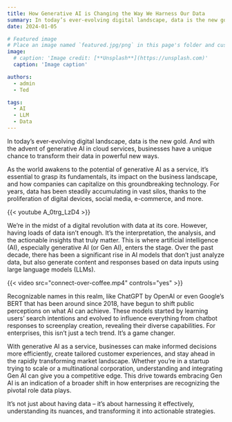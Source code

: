 ```yaml
---
title: How Generative AI is Changing the Way We Harness Our Data
summary: In today’s ever-evolving digital landscape, data is the new gold. And with the advent of generative AI in cloud services, businesses have a unique chance to transform their data in powerful new ways.
date: 2024-01-05

# Featured image
# Place an image named `featured.jpg/png` in this page's folder and customize its options here.
image:
  # caption: 'Image credit: [**Unsplash**](https://unsplash.com)'
  caption: 'Image caption'

authors:
  - admin
  - Ted

tags:
  - AI
  - LLM
  - Data
---
```


In today’s ever-evolving digital landscape, data is the new gold. And with the advent of generative AI in cloud services, businesses have a unique chance to transform their data in powerful new ways.

As the world awakens to the potential of generative AI as a service, it’s essential to grasp its fundamentals, its impact on the business landscape, and how companies can capitalize on this groundbreaking technology. For years, data has been steadily accumulating in vast silos, thanks to the proliferation of digital devices, social media, e-commerce, and more. 

{{< youtube A_0trg_LzD4 >}}

We’re in the midst of a digital revolution with data at its core. However, having loads of data isn’t enough. It’s the interpretation, the analysis, and the actionable insights that truly matter. This is where artificial intelligence (AI), especially generative AI (or Gen AI), enters the stage. Over the past decade, there has been a significant rise in AI models that don’t just analyze data, but also generate content and responses based on data inputs using large language models (LLMs). 

{{< video src="connect-over-coffee.mp4" controls="yes" >}}

Recognizable names in this realm, like ChatGPT by OpenAI or even Google’s BERT that has been around since 2018, have begun to shift public perceptions on what AI can achieve. These models started by learning users’ search intentions and evolved to influence everything from chatbot responses to screenplay creation, revealing their diverse capabilities. For enterprises, this isn’t just a tech trend. It’s a game changer.

With generative AI as a service, businesses can make informed decisions more efficiently, create tailored customer experiences, and stay ahead in the rapidly transforming market landscape. Whether you’re in a startup trying to scale or a multinational corporation, understanding and integrating Gen AI can give you a competitive edge. This drive towards embracing Gen AI is an indication of a broader shift in how enterprises are recognizing the pivotal role data plays.

It’s not just about having data – it’s about harnessing it effectively, understanding its nuances, and transforming it into actionable strategies.